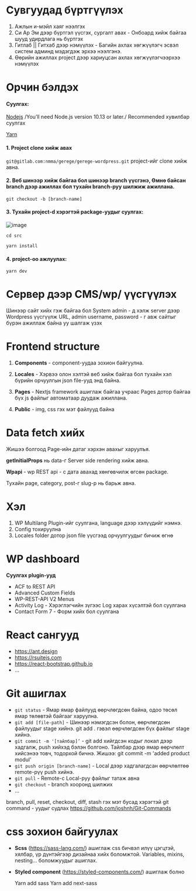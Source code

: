 # Сувгуудад бүртгүүлэх

1. Ажлын и-мэйл хаяг нээлгэх
2. Си Ар Эм дээр бүртгэл үүсгэх, сургалт авах - Онбоард хийж байгаа шууд удирдлага нь бүртгэх
3. Гитлаб || Гитхаб дээр нэмүүлэх - Багийн ахлах хөгжүүлэгч эсвэл систем админд мэдэгдэж эрхээ нээлгэнэ.
4. Өөрийн ажиллах project дээр хариуцсан ахлах хөгжүүлэгчээрхээ нэмүүлэх

# Орчин бэлдэх

#### Суулгах:

[Nodejs](https://nodejs.org/en/) /You’ll need Node.js version 10.13 or later./ Recommended хувилбар суулгах

[Yarn](https://yarnpkg.com/getting-started/install)

#### 1. Project clone хийж авах

`git@gitlab.com:nmma/gerege/gerege-wordpress.git` project-ийг clone хийж авна.

#### 2. Веб шинээр хийж байгаа бол шинээр branch үүсгэнэ, Өмнө байсан branch дээр ажиллах бол тухайн branch-руу шилжиж ажиллана.

`git checkout -b [branch-name]`

#### 3. Тухайн project-d хэрэгтэй package-уудыг суулгах:

![image](http://gerege.agency/media/gerege/content/Screen_Shot_2022-01-27_at_18.03.07.png)

`cd src`

`yarn install`

#### 4. project-оо ажлуулах:

`yarn dev`

# Сервер дээр CMS/wp/ үүсгүүлэх

Шинээр сайт хийх гэж байгаа бол System admin - д хэлж server дээр Wordpress үүсгүүлж URL, admin username, password - г авж сайтыг бүрэн ажиллаж байна уу шалгаж үзэх

# Frontend structure

1. **Components** - component-уудаа зохион байгуулна.

2. **Locales** - Хэрвээ олон хэлтэй веб хийж байгаа бол тухайн хэл бүрийн орчуулгын json file-ууд энд байна.

3. **Pages** - Nextjs framework ашиглаж байгаа учраас Pages дотор байгаа бүх js файлыг автоматаар дуудаж ажиллана.

4. **Public** - img, css гэх мэт файлууд байна

# Data fetch хийх

Жишээ болгоод Page-ийн датаг хэрхэн авахыг харуулъя.

**getInitialProps** нь data-г Server side rendering хийж авна.

**Wpapi** - wp REST api - с дата авахад хөнгөвчилж өгсөн package.

Тухайн page, category, post-г slug-р нь барьж авна.

# Хэл

1. WP Multilang Plugin-ийг суулгана, language дээр хэлүүдийг нэмнэ.
2. Config тохируулна
3. Locales folder дотор json file үүсгээд орчуулгуудыг бичиж өгнө

# WP dashboard

**Суулгах plugin-ууд**

- ACF to REST API
- Advanced Custom Fields
- WP-REST-API V2 Menus
- Activity Log - Хэрэглэгчийн зүгээс Log харах хүсэлтэй бол суулгана
- Contact Form 7 - Форм хийх бол суулгана

# React сангууд

- https://ant.design
- https://rsuitejs.com
- https://react-bootstrap.github.io
- …

# Git ашиглах

- `git status` - Ямар ямар файлууд өөрчлөгдсөн байна, одоо төсөл ямар төлөвтэй байгааг харуулна.
- `git add [file-path]` - Шинээр нэмэгдсэн болон, өөрчлөгдсөн файлуудыг stage хийнэ. git add . гэвэл өөрчлөгдсөн бүх файлыг stage хийнэ.
- `git commit -m '[тайлбар]’` - git add хийгдсэн кодыг локал дээр хадгалж, push хийхэд бэлэн болгоно. Тайлбар дээр ямар өөрчлөлт хийсэнээ товч, тодорхой бичнэ. Жишээ: git commit -m 'added product modul'
- `git push origin [branch-name]` - Local дээр хадгалагдсан өөрчлөлтөө remote-рүү push хийнэ.
- `git pull` - Remote-с Local-руу файлыг татаж авна
- `git checkout` - branch хооронд шилжих
- …

branch, pull, reset, checkout, diff, stash гэх мэт бусад хэрэгтэй git command - уудыг судлах
https://github.com/joshnh/Git-Commands

# css зохион байгуулах

- **Scss** (https://sass-lang.com/) ашиглаж css бичвэл илүү цэгцтэй, хялбар, үр дүнтэйгээр дизайнаа хийх боломжтой. Variables, mixins, nesting… боломжуудыг ашиглах.
- **Styled component** (https://styled-components.com/) ашиглаж болно

  Yarn add sass
  Yarn add next-sass
